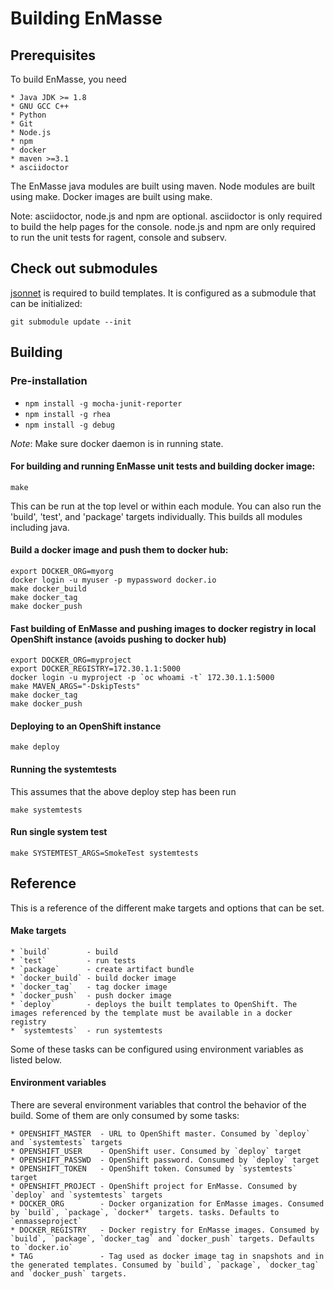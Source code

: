 # Building EnMasse

## Prerequisites

To build EnMasse, you need

    * Java JDK >= 1.8
    * GNU GCC C++
    * Python
    * Git
    * Node.js
    * npm
    * docker
    * maven >=3.1
    * asciidoctor

The EnMasse java modules are built using maven. Node modules are built using make. Docker images
are built using make.

Note: asciidoctor, node.js and npm are optional. asciidoctor is only
required to build the help pages for the console. node.js and npm are
only required to run the unit tests for ragent, console and subserv.

## Check out submodules

[jsonnet](http://jsonnet.org) is required to build templates. It is configured as a submodule that
can be initialized:
    
    git submodule update --init
    
## Building

### Pre-installation

   * `npm install -g mocha-junit-reporter`
   * `npm install -g rhea`
   * `npm install -g debug`

*Note*: Make sure docker daemon is in running state.

#### For building and running EnMasse unit tests and building docker image:

    make

This can be run at the top level or within each module. You can also run the 'build', 'test', and 'package' targets individually.
This builds all modules including java.

#### Build a docker image and push them to docker hub:

    export DOCKER_ORG=myorg
    docker login -u myuser -p mypassword docker.io
    make docker_build
    make docker_tag
    make docker_push

#### Fast building of EnMasse and pushing images to docker registry in local OpenShift instance (avoids pushing to docker hub)

    export DOCKER_ORG=myproject
    export DOCKER_REGISTRY=172.30.1.1:5000
    docker login -u myproject -p `oc whoami -t` 172.30.1.1:5000
    make MAVEN_ARGS="-DskipTests"
    make docker_tag
    make docker_push

#### Deploying to an OpenShift instance

    make deploy

#### Running the systemtests

This assumes that the above deploy step has been run

    make systemtests
    
#### Run single system test

    make SYSTEMTEST_ARGS=SmokeTest systemtests
    
## Reference

This is a reference of the different make targets and options that can be set.

#### Make targets

    * `build`        - build
    * `test`         - run tests
    * `package`      - create artifact bundle
    * `docker_build` - build docker image
    * `docker_tag`   - tag docker image
    * `docker_push`  - push docker image
    * `deploy`       - deploys the built templates to OpenShift. The images referenced by the template must be available in a docker registry
    * `systemtests`  - run systemtests

Some of these tasks can be configured using environment variables as listed below.

#### Environment variables

There are several environment variables that control the behavior of the build. Some of them are
only consumed by some tasks:

    * OPENSHIFT_MASTER  - URL to OpenShift master. Consumed by `deploy` and `systemtests` targets
    * OPENSHIFT_USER    - OpenShift user. Consumed by `deploy` target
    * OPENSHIFT_PASSWD  - OpenShift password. Consumed by `deploy` target
    * OPENSHIFT_TOKEN   - OpenShift token. Consumed by `systemtests` target
    * OPENSHIFT_PROJECT - OpenShift project for EnMasse. Consumed by `deploy` and `systemtests` targets
    * DOCKER_ORG        - Docker organization for EnMasse images. Consumed by `build`, `package`, `docker*` targets. tasks. Defaults to `enmasseproject`
    * DOCKER_REGISTRY   - Docker registry for EnMasse images. Consumed by `build`, `package`, `docker_tag` and `docker_push` targets. Defaults to `docker.io`
    * TAG               - Tag used as docker image tag in snapshots and in the generated templates. Consumed by `build`, `package`, `docker_tag` and `docker_push` targets.
